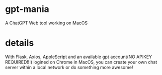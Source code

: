 # gpt-mania
A ChatGPT Web tool working on MacOS

# details
With Flask, Axios, AppleScript and an available gpt account(NO APIKEY REQUIRED!!!) logined on Chrome in MacOS, you can create your own chat server within a local network or do something more awesome!


